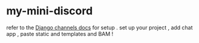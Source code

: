 # my-mini-discord

refer to the [Django channels docs](https://channels.readthedocs.io/en/latest/tutorial/) for setup . 
set up your project ,
add chat app , 
paste static and templates
and BAM !
